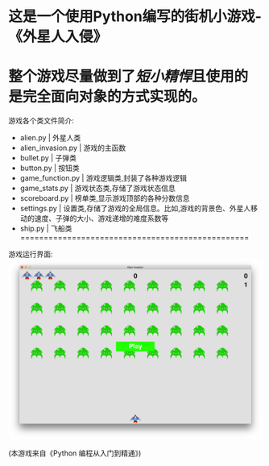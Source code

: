 # 这是一个使用Python编写的街机小游戏-《外星人入侵》

整个游戏尽量做到了*短小精悍*且使用的是完全**面向对象**的方式实现的。  
=================================================


游戏各个类文件简介:  
 * alien.py             |  外星人类
 * alien_invasion.py    |  游戏的主函数
 * bullet.py            |  子弹类
 * button.py            |  按钮类  
 * game_function.py     |  游戏逻辑类,封装了各种游戏逻辑  
 * game_stats.py        |  游戏状态类,存储了游戏状态信息  
 * scoreboard.py        |  榜单类,显示游戏顶部的各种分数信息
 * settings.py          | 设置类,存储了游戏的全局信息。比如,游戏的背景色、外星人移动的速度、子弹的大小、游戏递增的难度系数等
 * ship.py              |  飞船类
=================================================


 游戏运行界面:
        ![游戏运行界面](images/alien_invasion.png)
 

 (本游戏来自《Python 编程从入门到精通》)
